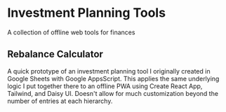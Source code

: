 # Investment Planning Tools

A collection of offline web tools for finances

## Rebalance Calculator
A quick prototype of an investment planning tool I originally created in Google Sheets with Google AppsScript. This applies the same
underlying logic I put together there to an offline PWA using Create React App, Tailwind, and Daisy UI. Doesn't allow
for much customization beyond the number of entries at each hierarchy.

